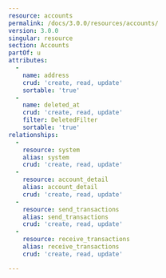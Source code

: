 ```yaml
---
resource: accounts
permalink: /docs/3.0.0/resources/accounts/
version: 3.0.0
singular: resource
section: Accounts
partOf: u
attributes:
  -
    name: address
    crud: 'create, read, update'
    sortable: 'true'
  -
    name: deleted_at
    crud: 'create, read, update'
    filter: DeletedFilter
    sortable: 'true'
relationships:
  -
    resource: system
    alias: system
    crud: 'create, read, update'
  -
    resource: account_detail
    alias: account_detail
    crud: 'create, read, update'
  -
    resource: send_transactions
    alias: send_transactions
    crud: 'create, read, update'
  -
    resource: receive_transactions
    alias: receive_transactions
    crud: 'create, read, update'

---
```

